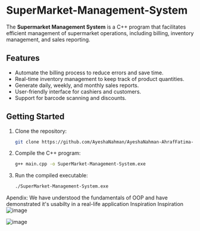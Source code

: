 # SuperMarket-Management-System


The **Supermarket Management System** is a C++ program that facilitates efficient management of supermarket operations, including billing, inventory management, and sales reporting.

## Features

- Automate the billing process to reduce errors and save time.
- Real-time inventory management to keep track of product quantities.
- Generate daily, weekly, and monthly sales reports.
- User-friendly interface for cashiers and customers.
- Support for barcode scanning and discounts.

## Getting Started

1. Clone the repository:

    ```bash
    git clone https://github.com/AyeshaNahman/AyeshaNahman-AhrafFatima--SuperMarket-Management-System
    ```

2. Compile the C++ program:

    ```bash
    g++ main.cpp -o SuperMarket-Management-System.exe
    ```

3. Run the compiled executable:

    ```bash
    ./SuperMarket-Management-System.exe
    ```

Apendix:
We have understood the fundamentals of OOP and have demonstrated it's usabilty in a real-life application
Inspiration
Inspiration
![image](https://github.com/AyeshaNahman/AyeshaNahman-AhrafFatima--SuperMarket-Management-System/assets/154921970/b7e27b7f-5f92-4014-b768-8aa704a125ec)



![image](https://github.com/AyeshaNahman/AyeshaNahman-AhrafFatima--SuperMarket-Management-System/assets/154921970/f838b8d9-32f2-4dd5-99cb-b03498d161c3)

